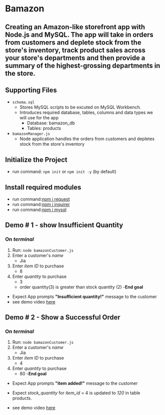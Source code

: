 # Bamazon
## Creating an Amazon-like storefront app with Node.js and MySQL. The app will take in orders from customers and deplete stock from the store's inventory, track product sales across your store's departments and then provide a summary of the highest-grossing departments in the store.

## Supporting Files
* `schema.sql`
    - Stores MySQL scripts to be excuted on MySQL Workbench.
    - Introduces required database, tables, columns and data types we will use for the app
        * Database: bamazon_db
        * Tables: products
* `bamazonManager.js`
    - Node application handles the orders from customers and depletes stock from the store's inventory

## Initialize the Project
* run command: `npm init` or `npm init -y` (by default)

## Install required modules
* run command:[npm i request](https://www.npmjs.com/package/request)
* run command:[npm i inquirer](https://www.npmjs.com/package/inquirer/v/5.0.1)
* run command:[npm i mysql](https://www.npmjs.com/package/mysql)


## Demo # 1 - show Insufficient Quantity
### On *terminal* 
1. Run: `node bamazonCustomer.js`
2. Enter a customer's *name*
    - Jia
3. Enter *item ID* to purchase
    - 8
4. Enter *quantity* to purchase
    - 3
    * order quantity(3) is greater than stock quantity (2)
-**End goal** 
* Expect App prompts **"Insufficient quantity!"** message to the customer
* see demo video [here](https://drive.google.com/file/d/1_Mp-exGz9eQnOevTZN9cxC8pnh06KsXX/view)


## Demo # 2 - Show a Successful Order
### On *terminal* 
1. Run: `node bamazonCustomer.js`
2. Enter a customer's *name*
    - Jia
3. Enter *item ID* to purchase
    - 4
4. Enter *quantity* to purchase
    - 80
-**End goal** 
* Expect App prompts **"item added!"** message to the customer
* Expect *stock_quantity* for *item_id* = 4 is updated to *120* in table products.

* see demo video [here](https://drive.google.com/file/d/1QlOqM48Q0fJwrqo3EequHiMTz6JC3rQJ/view)
